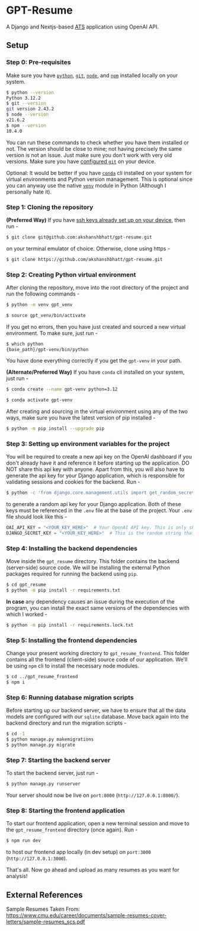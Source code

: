 # GPT-Resume
A Django and Nextjs-based [ATS](https://en.wikipedia.org/wiki/Applicant_tracking_system) application using OpenAI API.

## Setup
### Step 0: Pre-requisites
Make sure you have [`python`](https://www.python.org/downloads/), [`git`](https://www.git-scm.org/), [`node`](https://nodejs.org/en/download), and [`npm`](https://github.com/npm/cli?tab=readme-ov-file#installation) installed locally on your system.
```bash
$ python --version
Python 3.12.2
$ git --version
git version 2.43.2
$ node --version
v21.6.2
$ npm --version
10.4.0
```
You can run these commands to check whether you have them installed or not. The version should be close to mine; not having precisely the same version is not an issue. Just make sure you don't work with very old versions. Make sure you have [configured `git`](https://www.atlassian.com/git/tutorials/setting-up-a-repository/git-config) on your device.

Optional: It would be better if you have [`conda`](https://docs.conda.io/projects/conda/en/latest/user-guide/install/index.html#installing-conda) cli installed on your system for virtual environments and Python version management. This is optional since you can anyway use the native [`venv`](https://docs.python.org/3/library/venv.html) module in Python (Although I personally hate it).

### Step 1: Cloning the repository
**(Preferred Way)** If you have [ssh keys already set up on your device](https://docs.github.com/en/authentication/connecting-to-github-with-ssh), then run -
```bash
$ git clone git@github.com:akshanshbhatt/gpt-resume.git
```
on your terminal emulator of choice. Otherwise, clone using https -
```bash
$ git clone https://github.com/akshanshbhatt/gpt-resume.git
```

### Step 2: Creating Python virtual environment
After cloning the repository, move into the root directory of the project and run the following commands -
```bash
$ python -m venv gpt_venv
```
```bash
$ source gpt_venv/bin/activate
```
If you get no errors, then you have just created and sourced a new virtual environment. To make sure, just run -
```bash
$ which python
{base_path}/gpt-venv/bin/python
```
You have done everything correctly if you get the `gpt-venv` in your path.

**(Alternate/Preferred Way)** If you have `conda` cli installed on your system, just run -
```bash
$ conda create --name gpt-venv python=3.12
```
```bash
$ conda activate gpt-venv
```

After creating and sourcing in the virtual environment using any of the two ways, make sure you have the latest version of pip installed -
```bash
$ python -m pip install --upgrade pip
```

### Step 3: Setting up environment variables for the project
You will be required to create a new api key on the OpenAI dashboard if you don't already have it and reference it before starting up the application. DO NOT share this api key with anyone.
Apart from this, you will also have to generate the api key for your Django application, which is responsible for validating sessions and cookies for the backend. Run -
```bash
$ python -c 'from django.core.management.utils import get_random_secret_key; print(f"django-insecure-{get_random_secret_key()}")'
```
to generate a random api key for your Django application. Both of these keys must be referenced in the `.env` file at the base of the project. Your `.env` file should look like this -
```py
OAI_API_KEY = "<YOUR_KEY_HERE>"  # Your OpenAI API key. This is only shown once on the dashboard, so make sure you save it. Otherwise, you'll have to generate another one.
DJANGO_SECRET_KEY = "<YOUR_KEY_HERE>"  # This is the random string that you just generated in running the command above.
```

### Step 4: Installing the backend dependencies
Move inside the `gpt_resume` directory. This folder contains the backend (server-side) source code. We will be installing the external Python packages required for running the backend using `pip`.
```bash
$ cd gpt_resume
$ python -m pip install -r requirements.txt
```
**In case** any dependency causes an issue during the execution of the program, you can install the exact same versions of the dependencies with which I worked -
```bash
$ python -m pip install -r requirements.lock.txt
```

### Step 5: Installing the frontend dependencies
Change your present working directory to `gpt_resume_frontend`. This folder contains all the frontend (client-side) source code of our application. We'll be using `npm` cli to install the necessary node modules.
```bash
$ cd ../gpt_resume_frontend
$ npm i
```

### Step 6: Running database migration scripts
Before starting up our backend server, we have to ensure that all the data models are configured with our `sqlite` database. Move back again into the backend directory and run the migration scripts -
```bash
$ cd -1
$ python manage.py makemigrations
$ python manage.py migrate
```

### Step 7: Starting the backend server
To start the backend server, just run -
```bash
$ python manage.py runserver
```

Your server should now be live on `port:8000` (`http://127.0.0.1:8000/`).

### Step 8: Starting the frontend application
To start our frontend application, open a new terminal session and move to the `gpt_resume_frontend` directory (once again). Run -
```bash
$ npm run dev
```
to host our frontend app locally (in dev setup) on `port:3000` (`http://127.0.0.1:3000`).

That's all. Now go ahead and upload as many resumes as you want for analysis!

## External References

Sample Resumes Taken From: https://www.cmu.edu/career/documents/sample-resumes-cover-letters/sample-resumes_scs.pdf
